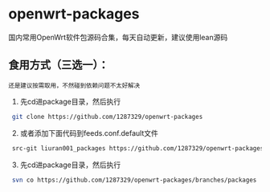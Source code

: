 # openwrt-packages
国内常用OpenWrt软件包源码合集，每天自动更新，建议使用lean源码

## 食用方式（三选一）：
`还是建议按需取用，不然碰到依赖问题不太好解决`
1. 先cd进package目录，然后执行
```bash
 git clone https://github.com/1287329/openwrt-packages
```
2. 或者添加下面代码到feeds.conf.default文件
```bash
 src-git liuran001_packages https://github.com/1287329/openwrt-packages
```
3. 先cd进package目录，然后执行
```bash
 svn co https://github.com/1287329/openwrt-packages/branches/packages
```
